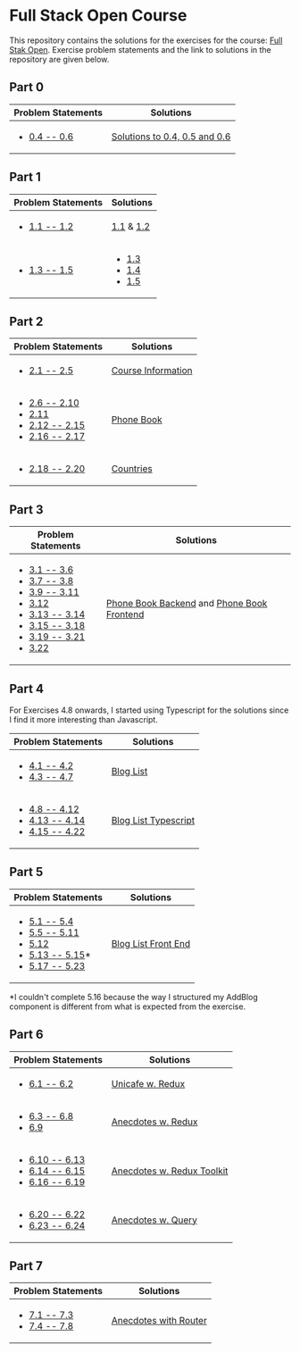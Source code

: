 # Full Stack Open Course

This repository contains the solutions for the exercises for the course:
[Full Stak Open](https://fullstackopen.com/en/).
Exercise problem statements and the link to solutions in the repository are
given below.

## Part 0

| Problem Statements | Solutions |
|-|-|
| <ul><li> [0.4 -- 0.6](https://fullstackopen.com/en/part0/fundamentals_of_web_apps#exercises-0-1-0-6) </li></ul>| [Solutions to 0.4, 0.5 and 0.6](part1/) |

## Part 1

| Problem Statements | Solutions |
|-|-|
| <ul><li>[1.1 -- 1.2](https://fullstackopen.com/en/part1/introduction_to_react#exercises-1-1-1-2) </li></ul>| [1.1](part1/exercise01) &amp; [1.2](part1/exercise02) |
| <ul><li> [1.3 -- 1.5](https://fullstackopen.com/en/part1/java_script#exercises-1-3-1-5) </li></ul>| <ul> <li> [1.3](part1/exercise03) </li> <li> [1.4](part1/exercise04) </li> <li> [1.5](part1/exercise05) </li> </ul> |

## Part 2

| Problem Statements | Solutions |
|-|-|
| <ul><li>[2.1 -- 2.5](https://fullstackopen.com/en/part2/rendering_a_collection_modules#exercises-2-1-2-5) </li></ul> | [Course Information](part2/course_info) |
| <ul> <li> [2.6 -- 2.10](https://fullstackopen.com/en/part2/forms#exercises-2-6-2-10) </li> <li> [2.11](https://fullstackopen.com/en/part2/getting_data_from_server#exercise-2-11) </li> <li> [2.12 -- 2.15](https://fullstackopen.com/en/part2/altering_data_in_server#exercises-2-12-2-15) </li> <li> [2.16 -- 2.17](https://fullstackopen.com/en/part2/adding_styles_to_react_app#exercises-2-16-2-17) </li> </ul> | [Phone Book](part2/phone_book) |
| <ul><li>[2.18 -- 2.20](https://fullstackopen.com/en/part2/adding_styles_to_react_app#exercises-2-18-2-20)</li></ul> | [Countries](/part2/countries)

## Part 3

| Problem Statements | Solutions |
|-|-|
| <ul> <li> [3.1 -- 3.6](https://fullstackopen.com/en/part3/node_js_and_express#exercises-3-1-3-6) </li> <li> [3.7 -- 3.8](https://fullstackopen.com/en/part3/node_js_and_express#exercises-3-7-3-8) </li> <li> [3.9 -- 3.11](https://fullstackopen.com/en/part3/deploying_app_to_internet#exercises-3-9-3-11) </li> <li> [3.12](https://fullstackopen.com/en/part3/saving_data_to_mongo_db#exercise-3-12) </li> <li> [3.13 -- 3.14](https://fullstackopen.com/en/part3/saving_data_to_mongo_db#exercises-3-13-3-14)</li> <li> [3.15 -- 3.18](https://fullstackopen.com/en/part3/saving_data_to_mongo_db#exercises-3-15-3-18) </li> <li> [3.19 -- 3.21](https://fullstackopen.com/en/part3/validation_and_es_lint#exercises-3-19-3-21) </li> <li> [3.22](https://fullstackopen.com/en/part3/validation_and_es_lint#exercise-3-22) </li> </ul> | [Phone Book Backend](part3/phone_book_backend) and [Phone Book Frontend](part3/phone_book_frontend) |

## Part 4

For Exercises 4.8 onwards, I started using Typescript for the solutions since I find it more interesting than Javascript.

| Problem Statements | Solutions |
|-|-|
| <ul><li>[4.1 -- 4.2](https://fullstackopen.com/en/part4/structure_of_backend_application_introduction_to_testing#exercises-4-1-4-2) </li> <li> [4.3 -- 4.7](https://fullstackopen.com/en/part4/structure_of_backend_application_introduction_to_testing#exercises-4-3-4-7) </li></ul>| [Blog List](part4/blog_list/) |
| <ul><li>[4.8 -- 4.12](https://fullstackopen.com/en/part4/testing_the_backend#exercises-4-8-4-12)</li> <li>[4.13 -- 4.14](https://fullstackopen.com/en/part4/testing_the_backend#exercises-4-13-4-14) </li> <li>[4.15 -- 4.22](https://fullstackopen.com/en/part4/token_authentication#exercises-4-15-4-23) </li></ul>| [Blog List Typescript](part4/blog_list_ts)

## Part 5

| Problem Statements | Solutions |
|-|-|
|<ul> <li> [5.1 -- 5.4](https://fullstackopen.com/en/part5/login_in_frontend#exercises-5-1-5-4) </li><li> [5.5 -- 5.11](https://fullstackopen.com/en/part5/props_children_and_proptypes#exercises-5-5-5-11) </li> <li>   [5.12](https://fullstackopen.com/en/part5/props_children_and_proptypes#exercise-5-12) </li> <li>[5.13 --  5.15](https://fullstackopen.com/en/part5/testing_react_apps#exercises-5-13-5-16)*</li> <li> [5.17 -- 5.23](https://fullstackopen.com/en/part5/end_to_end_testing_playwright#exercises-5-17-5-23) </li></ul> | [Blog List Front End](part5/bloglist_frontend) |

*I couldn't complete 5.16  because the way I structured my AddBlog component is different from what is expected from the exercise.

## Part 6

| Problem Statements | Solutions |
|-|-|
|<ul><li>[6.1 -- 6.2](https://fullstackopen.com/en/part6/flux_architecture_and_redux#exercises-6-1-6-2)</li></ul> | [Unicafe w. Redux](part6/unicafe_redux) |
|<ul><li> [6.3 -- 6.8](https://fullstackopen.com/en/part6/flux_architecture_and_redux#exercises-6-3-6-8) </li><li>[6.9](https://fullstackopen.com/en/part6/many_reducers#exercise-6-9)</li></ul> | [Anecdotes w. Redux](part6/anecdotes_redux) |
|<ul><li>[6.10 -- 6.13](https://fullstackopen.com/en/part6/many_reducers#exercises-6-10-6-13)</li> <li>[6.14 -- 6.15](https://fullstackopen.com/en/part6/communicating_with_server_in_a_redux_application#exercises-6-14-6-15)</li> <li>[6.16 -- 6.19](https://fullstackopen.com/en/part6/communicating_with_server_in_a_redux_application#exercises-6-16-6-19)</li></ul>| [Anecdotes w. Redux Toolkit](part6/anecdotes_rtk)|
|<ul><li>[6.20 -- 6.22](https://fullstackopen.com/en/part6/react_query_use_reducer_and_the_context#exercises-6-20-6-22)</li><li>[6.23 -- 6.24](https://fullstackopen.com/en/part6/react_query_use_reducer_and_the_context#exercises-6-23-6-24)</li></ul> | [Anecdotes w. Query](part6/anecdotes_query) |

## Part 7

| Problem Statements | Solutions |
|-|-|
|<ul><li>[7.1 -- 7.3](https://fullstackopen.com/en/part7/react_router#exercises-7-1-7-3)</li> <li>[7.4 -- 7.8](https://fullstackopen.com/en/part7/custom_hooks#exercises-7-4-7-8)</li></ul> | [Anecdotes with Router](part7/anecdotes_rtr) |
